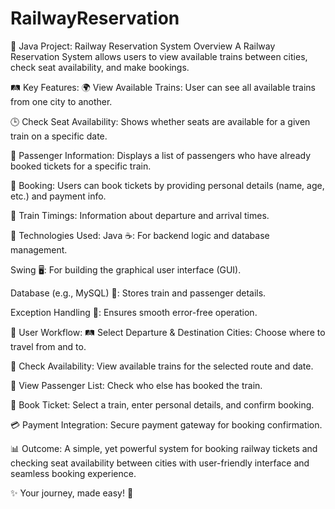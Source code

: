 # RailwayReservation
🚆 Java Project: Railway Reservation System Overview
A Railway Reservation System allows users to view available trains between cities, check seat availability, and make bookings.

🛤 Key Features:
🌍 View Available Trains: User can see all available trains from one city to another.

🕒 Check Seat Availability: Shows whether seats are available for a given train on a specific date.

👥 Passenger Information: Displays a list of passengers who have already booked tickets for a specific train.

🛒 Booking: Users can book tickets by providing personal details (name, age, etc.) and payment info.

🚉 Train Timings: Information about departure and arrival times.

🔧 Technologies Used:
Java ☕: For backend logic and database management.

Swing 🖥: For building the graphical user interface (GUI).

Database (e.g., MySQL) 💾: Stores train and passenger details.

Exception Handling 🚨: Ensures smooth error-free operation.

🧳 User Workflow:
🛤 Select Departure & Destination Cities: Choose where to travel from and to.

📅 Check Availability: View available trains for the selected route and date.

👥 View Passenger List: Check who else has booked the train.

🛒 Book Ticket: Select a train, enter personal details, and confirm booking.

💳 Payment Integration: Secure payment gateway for booking confirmation.

📊 Outcome:
A simple, yet powerful system for booking railway tickets and checking seat availability between cities with user-friendly interface and seamless booking experience.

✨ Your journey, made easy! 🚄
